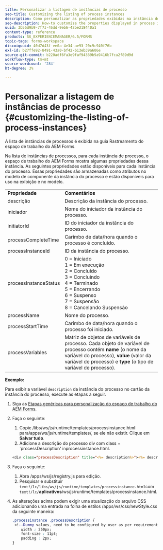 ```yaml
---
title: Personalizar a listagem de instâncias de processo
seo-title: Customizing the listing of process instances
description: Como personalizar as propriedades exibidas na instância do processo no AEM Forms workspace.
seo-description: How-to customize the properties displayed in process instance in AEM Forms workspace.
uuid: 3b55d9b9-7f73-46dd-9eb6-42be218440a1
content-type: reference
products: SG_EXPERIENCEMANAGER/6.5/FORMS
topic-tags: forms-workspace
discoiquuid: 40d7d43f-ee0a-4e34-ae93-20c9c940f76b
exl-id: b27ffe92-8491-43a0-bf42-613eb39a606e
source-git-commit: b220adf6fa3e9faf94389b9a9416b7fca2f89d9d
workflow-type: tm+mt
source-wordcount: '284'
ht-degree: 3%

---
```


# Personalizar a listagem de instâncias de processo {#customizing-the-listing-of-process-instances}

A lista de instâncias de processos é exibida na guia Rastreamento do espaço de trabalho do AEM Forms.

Na lista de instâncias de processos, para cada instância de processo, o espaço de trabalho do AEM Forms mostra algumas propriedades dessa instância. As seguintes propriedades estão disponíveis para cada instância do processo. Essas propriedades são armazenadas como atributos no modelo de componente da instância do processo e estão disponíveis para uso na exibição e no modelo.

<table>
 <tbody>
  <tr>
   <td><strong>Propriedade</strong></td>
   <td><strong>Comentários</strong></td>
  </tr>
  <tr>
   <td>descrição</td>
   <td>Descrição da instância do processo.</td>
  </tr>
  <tr>
   <td>iniciador</td>
   <td>Nome do iniciador da instância do processo.</td>
  </tr>
  <tr>
   <td>initiatorId</td>
   <td>ID do iniciador da instância do processo.</td>
  </tr>
  <tr>
   <td>processCompleteTime</td>
   <td>Carimbo de data/hora quando o processo é concluído.</td>
  </tr>
  <tr>
   <td>processInstanceId</td>
   <td>ID da instância do processo.</td>
  </tr>
  <tr>
   <td>processInstanceStatus</td>
   <td>0 = Iniciado<br /> 1 = Em execução<br /> 2 = Concluído<br /> 3 = Concluindo<br /> 4 = Terminado<br /> 5 = Encerrando<br /> 6 = Suspenso<br /> 7 = Suspensão<br /> 8 = Cancelando Suspensão</td>
  </tr>
  <tr>
   <td>processName</td>
   <td>Nome do processo.</td>
  </tr>
  <tr>
   <td>processStartTime</td>
   <td>Carimbo de data/hora quando o processo foi iniciado.</td>
  </tr>
  <tr>
   <td>processVariables</td>
   <td>Matriz de objetos de variáveis de processo. Cada objeto de variável de processo contém <strong>name</strong> (o nome da variável do processo), <strong>value</strong> (valor da variável de processo) e<strong> type</strong> (o tipo de variável de processo).</td>
  </tr>
 </tbody>
</table>

**Exemplo:**

Para exibir a variável `description` da instância do processo no cartão da instância do processo, execute as etapas a seguir.

1. Siga as [Etapas genéricas para personalização do espaço de trabalho do AEM Forms](/help/forms/using/generic-steps-html-workspace-customization.md).
1. Faça o seguinte:

   1. Copie /libs/ws/js/runtime/templates/processinstance.html para/apps/ws/js/runtime/templates/, se ele não existir. Clique em **Salvar tudo**.
   1. Adicione a descrição do processo div com class = &#39;processDescription&#39; inprocessinstance.html.

   ```jsp
   <div class="processDescription" title="<%= description%>"><%= description%></div>
   ```

1. Faça o seguinte:

   1. Abra /apps/ws/js/registry.js para edição.
   1. Pesquisar e substituir `text!/lc/libs/ws/js/runtime/templates/processinstance.html`com `text!/lc/`**aplicativos**/ws/js/runtime/templates/processinstance.html.

1. As alterações acima podem exigir uma atualização do arquivo CSS adicionando uma entrada na folha de estilos /apps/ws/css/newStyle.css da seguinte maneira:

   ```css
   .processinstance .processDescription {
    <!--Dummy values, need to be configured by user as per requirement as well as user can add or delete any property depending upon requirement-->
       width : 250px;
       font-size : 11pt;
       padding : 2px;
   }
   ```
